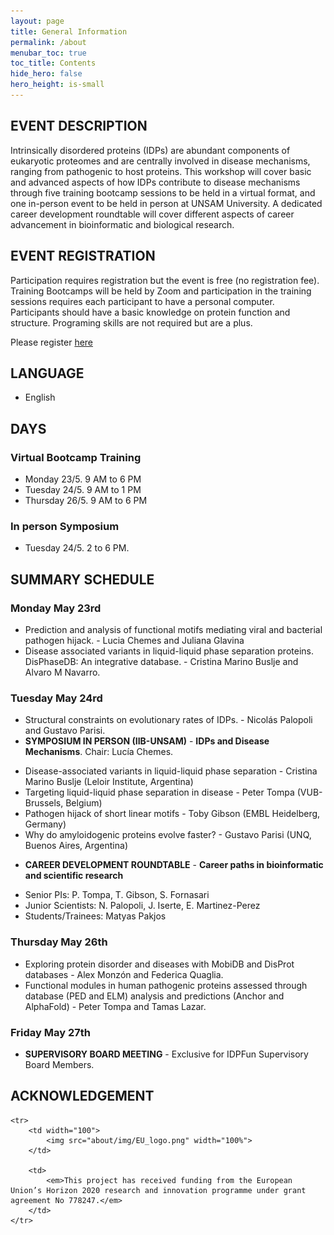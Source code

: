 ```yaml
---
layout: page
title: General Information
permalink: /about
menubar_toc: true
toc_title: Contents
hide_hero: false
hero_height: is-small
---
```

## EVENT DESCRIPTION
Intrinsically disordered proteins (IDPs) are abundant components of eukaryotic proteomes and are centrally involved in disease mechanisms, ranging from pathogenic to host proteins. This workshop will cover basic and advanced aspects of how IDPs contribute to disease mechanisms through five training bootcamp sessions to be held in a virtual format, and one in-person event to be held in person at UNSAM University. A dedicated career development roundtable will cover different aspects of career advancement in bioinformatic and biological research.

## EVENT REGISTRATION
Participation requires registration but the event is free (no registration fee). Training Bootcamps will be held by Zoom and participation in the training sessions requires each participant to have a personal computer. Participants should have a basic knowledge on protein function and structure. Programing skills are not required but are a plus.

Please register [here](https://bit.ly/3vS6NRq)

## LANGUAGE
* English

## DAYS

### Virtual Bootcamp Training
* Monday 23/5. 9 AM to 6 PM
* Tuesday 24/5. 9 AM to 1 PM
* Thursday 26/5. 9 AM to 6 PM

### In person Symposium
* Tuesday 24/5. 2 to 6 PM.

## SUMMARY SCHEDULE

### Monday May 23rd
* Prediction and analysis of functional motifs mediating viral and bacterial pathogen hijack. - Lucia Chemes and Juliana Glavina
* Disease associated variants in liquid-liquid phase separation proteins. DisPhaseDB: An integrative database. - Cristina Marino Buslje and Alvaro M Navarro.

### Tuesday May 24rd
* Structural constraints on evolutionary rates of IDPs. - Nicolás Palopoli and Gustavo Parisi.
* **SYMPOSIUM IN PERSON (IIB-UNSAM)** - **IDPs and Disease Mechanisms**. Chair: Lucía Chemes.
- Disease-associated variants in liquid-liquid phase separation - Cristina Marino Buslje (Leloir Institute, Argentina)
- Targeting liquid-liquid phase separation in disease - Peter Tompa (VUB-Brussels, Belgium)
- Pathogen hijack of short linear motifs - Toby Gibson (EMBL Heidelberg, Germany)
- Why do amyloidogenic proteins evolve faster? - Gustavo Parisi (UNQ, Buenos Aires, Argentina)
* **CAREER DEVELOPMENT ROUNDTABLE** - **Career paths in bioinformatic and scientific research**
- Senior PIs: P. Tompa, T. Gibson, S. Fornasari
- Junior Scientists: N. Palopoli, J. Iserte, E. Martinez-Perez
- Students/Trainees: Matyas Pakjos

### Thursday May 26th
* Exploring protein disorder and diseases with MobiDB and DisProt databases - Alex Monzón and Federica Quaglia.
* Functional modules in human pathogenic proteins assessed through database (PED and ELM) analysis and predictions (Anchor and AlphaFold) - Peter Tompa and Tamas Lazar.

### Friday May 27th
* **SUPERVISORY BOARD MEETING** - Exclusive for IDPFun Supervisory Board Members.


## ACKNOWLEDGEMENT

<table>

    <tr>
        <td width="100">
            <img src="about/img/EU_logo.png" width="100%">
        </td>

        <td>
            <em>This project has received funding from the European Union’s Horizon 2020 research and innovation programme under grant agreement No 778247.</em>
        </td>
    </tr>

</table>